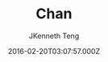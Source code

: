 ---
layout: JamstackTheme
title: Chan
github: https://github.com/denjones/hexo-theme-chan
demo: https://blog.sprabbit.com/hexo-theme-chan/
author: JKenneth Teng
ssg: Hexo
date: 2016-02-20T03:07:57.000Z
description: A super simple and elegant theme for hexo
stale: true
---